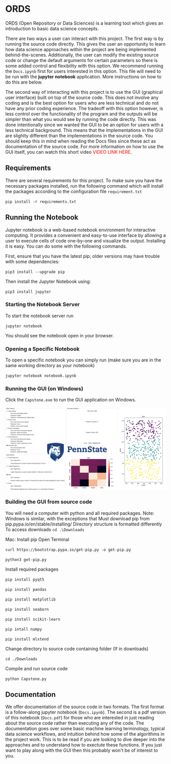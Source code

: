# ORDS
ORDS (Open Repository or Data Sciences) is a learning tool which gives an introduction to basic data science concepts. 

There are two ways a user can interact with this project. The first way is by running the source code directly. This gives the user an opportunity to learn how data science approaches within the project are being implemented behind-the-scenes. Additionally, the user can modify the existing source code or change the default arguments for certain parameters so there is some added control and flexibility with this option. We recommend running the `Docs.ipynb` first for users interested in this option. This file will need to be run with the **jupyter notebook** application. More instructions on how to do this are below.

The second way of interacting with this project is to use the GUI (graphical user interface) built on top of the source code. This does not involve any coding and is the best option for users who are less technical and do not have any prior coding experience. The tradeoff with this option however, is less control over the functionality of the program and the outputs will be simpler than what you would see by running the code directly. This was done intentionally since we wanted the GUI to be an option for users with a less technical background. This means that the implementations in the GUI are slighlty different than the implementations in the source code. You should keep this in mind when reading the Docs files since these act as documentation of the source code. For more information on how to use the GUI itself, you can watch this short video <span style="color:red">VIDEO LINK HERE</span>.

## Requirements

There are several requirements for this project. To make sure you have the necessary packages installed, run the following command which will install the packages according to the configuration file `requirement.txt` 

`pip install -r requirements.txt`

## Running the Notebook

Jupyter notebook is a web-based notebook environment for interactive computing. It provides a convenient and easy-to-use interface by allowing a user to execute cells of code one-by-one and visualize the output. Installing it is easy. You can do some with the following commands.

First, ensure that you have the latest pip; older versions may have trouble with some dependencies:

`pip3 install --upgrade pip`

Then install the Jupyter Notebook using:

`pip3 install jupyter`

### Starting the Notebook Server

To start the notebook server run

`jupyter notebook`

You should see the notebook open in your browser.

### Opening a Specific Notebook

To open a specific notebook you can simply run (make sure you are in the same working directory as your notebook)

`jupyter notebook notebook.ipynb`

### Running the GUI (on Windows)

Click the `Capstone.exe` to run the GUI application on Windows.



![knn](knn.PNG)

### Building the GUI from source code

You will need a computer with python and all required packages. 
Note: Windows is similar, with the exceptions that 
    Must download pip from pip.pypa.io/en/stable/installing/ 
 Directory structure is formatted differently
    To access downloads `cd .\Downloads`

Mac: 
Install pip
  Open Terminal

`curl https://bootstrap.pypa.io/get-pip.py -o get-pip.py`

`python3 get-pip.py`

Install required packages
 
 `pip install pyqt5`
 
 `pip install pandas`
 
 `pip install matplotlib`
 
 `pip install seaborn`
 
 `pip install scikit-learn`
 
 `pip intall numpy`
 
 `pip install mlxtend`
 
 Change directory to source code containing folder
 (If in downloads)
 
 `cd ./Downloads`
 
 Compile and run source code
 
 `python Capstone.py`





## Documentation

We offer documentation of the source code in two formats. The first format is a follow-along jupyter notebook (`Docs.ipynb`). The second is a pdf version of this notebook (`Docs.pdf`) for those who are interested in just reading about the source code rather than executing any of the code. The documentation goes over some basic machine learning terminology, typical data science workflows, and intuition behind how some of the algorithms in the project work. This is to be read if you are looking to dive deeper into the approaches and to understand how to exectute these functions. If you just want to play along with the GUI then this probably won't be of interest to you.
